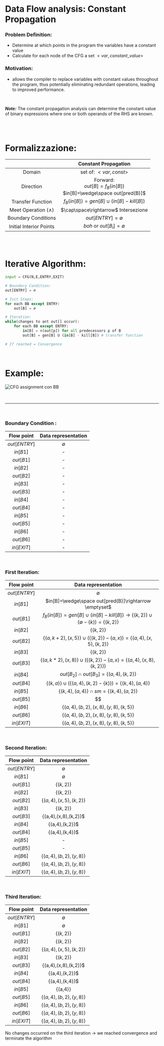 # Data Flow analysis: Constant Propagation

### Problem Definition:

- Determine at which points in the program the variables have a constant value
- Calculate for each node of the CFG a set $<var, constant\_{value}>$

### Motivation:

- allows the compiler to replace variables with constant values throughout the program, thus potentially eliminating redundant operations, leading to improved performance.

<br>

**_Note:_** The constant propagation analysis can determine the constant value of binary expressions where one or both operands of the RHS are known.

<br><br>

# Formalizzazione:

|                           |                        **Constant Propagation**                        |
| :-----------------------: | :--------------------------------------------------------------------: |
|          Domain           |                         set of: $<var, const>$                         |
|         Direction         | Forward:<br>$out[B]=f_B(in[B])$ <br> $in[B]=\wedge\space out[pred(B)]$ |
|     Transfer Function     |               $f_B(in[B])=gen[B] \cup (in[B] - kill[B])$               |
| Meet Operation $(\wedge)$ |                  $\cap\space\rightarrow$ Intersezione                  |
|    Boundary Conditions    |                        $out[ENTRY] = \emptyset$                        |
|  Initial Interior Points  |                    $boh$ or $out[B_i] = \emptyset$                     |

<br><br>

# Iterative Algorithm:

```python
input = CFG(N,E,ENTRY,EXIT)

# Boundary Condition:
out[ENTRY] = ∅

# Init Steps:
for each BB except ENTRY:
    out[B] = ∅

# Iteration:
while(changes to ant out[] occur):
    for each BB except ENTRY:
        in[B] = ∩(out[p]) for all predecessors p of B
        out[B] = gen[B] U (in[B] - kill[B]) # transfer function

# If reached = Convergence
```

<br>

# Example:

![CFG assignment con BB](../../images/CFG_BB_CP.png)

<br>

---

<br>

### Boundary Condition :

|  Flow point  | Data representation |
| :----------: | :-----------------: |
| $out[ENTRY]$ |     $\emptyset$     |
|   $in[B1]$   |          -          |
|  $out[B1]$   |          -          |
|   $in[B2]$   |          -          |
|  $out[B2]$   |          -          |
|   $in[B3]$   |          -          |
|  $out[B3]$   |          -          |
|   $in[B4]$   |          -          |
|  $out[B4]$   |          -          |
|   $in[B5]$   |          -          |
|  $out[B5]$   |          -          |
|   $in[B6]$   |          -          |
|  $out[B6]$   |          -          |
|  $in[EXIT]$  |          -          |

<br>

### First Iteration:

|  Flow point  |                                         Data representation                                          |
| :----------: | :--------------------------------------------------------------------------------------------------: |
| $out[ENTRY]$ |                                             $\emptyset$                                              |
|   $in[B1]$   |                        $in[B]=\wedge\space out[pred(B)]\rightarrow \emptyset$                        |
|  $out[B1]$   | $f_B(in[B])=gen[B] \cup (in[B] - kill[B]) \rightarrow \{(k,2)\}\cup (\emptyset - \{k\}) = \{(k,2)\}$ |
|   $in[B2]$   |                                             $\{(k,2)\}$                                              |
|  $out[B2]$   |                $\{(a,k + 2),(x,5)\} \cup (\{(k,2)\}- \{a,x\})=\{(a,4),(x,5),(k,2)\}$                 |
|   $in[B3]$   |                                             $\{(k,2)\}$                                              |
|  $out[B3]$   |                $\{(a,k*2),(x,8)\}\cup (\{(k,2)\} - \{a,x\} = \{(a,4),(x,8),(k,2)\})$                 |
|   $in[B4]$   |                               $out[B_2]\cap out[B_3]= \{(a,4),(k,2)\}$                               |
|  $out[B4]$   |                     $\{(k,a)\}\cup (\{(a,4),(k,2) - \{k\}\}) = \{(k,4),(a,4)\}$                      |
|   $in[B5]$   |                              $\{(k,4),(a,4)\}\cap sm = \{(k,4),(a,2)\}$                              |
|  $out[B5]$   |                                                  $$                                                  |
|   $in[B6]$   |                                 $\{(a,4),(b,2),(x,8),(y,8),(k,5)\}$                                  |
|  $out[B6]$   |                                 $\{(a,4),(b,2),(x,8),(y,8),(k,5)\}$                                  |
|  $in[EXIT]$  |                                 $\{(a,4),(b,2),(x,8),(y,8),(k,5)\}$                                  |

<br>

### Second Iteration:

|  Flow point  |   Data representation   |
| :----------: | :---------------------: |
| $out[ENTRY]$ |       $\emptyset$       |
|   $in[B1]$   |       $\emptyset$       |
|  $out[B1]$   |       $\{(k,2)\}$       |
|   $in[B2]$   |       $\{(k,2)\}$       |
|  $out[B2]$   | $\{(a,4),(x,5),(k,2)\}$ |
|   $in[B3]$   |       $\{(k,2)\}$       |
|  $out[B3]$   | \{(a,4),(x,8),(k,2)\}$  |
|   $in[B4]$   |    \{(a,4),(k,2)\}$     |
|  $out[B4]$   |    \{(a,4),(k,4)\}$     |
|   $in[B5]$   |            -            |
|  $out[B5]$   |            -            |
|   $in[B6]$   | $\{(a,4),(b,2),(y,8)\}$ |
|  $out[B6]$   | $\{(a,4),(b,2),(y,8)\}$ |
|  $in[EXIT]$  | $\{(a,4),(b,2),(y,8)\}$ |

<br>

### Third Iteration:

|  Flow point  |   Data representation   |
| :----------: | :---------------------: |
| $out[ENTRY]$ |       $\emptyset$       |
|   $in[B1]$   |       $\emptyset$       |
|  $out[B1]$   |       $\{(k,2)\}$       |
|   $in[B2]$   |       $\{(k,2)\}$       |
|  $out[B2]$   | $\{(a,4),(x,5),(k,2)\}$ |
|   $in[B3]$   |       $\{(k,2)\}$       |
|  $out[B3]$   | \{(a,4),(x,8),(k,2)\}$  |
|   $in[B4]$   |    \{(a,4),(k,2)\}$     |
|  $out[B4]$   |    \{(a,4),(k,4)\}$     |
|   $in[B5]$   |        \{(a,4)\}        |
|  $out[B5]$   | $\{(a,4),(b,2),(y,8)\}$ |
|   $in[B6]$   | $\{(a,4),(b,2),(y,8)\}$ |
|  $out[B6]$   | $\{(a,4),(b,2),(y,8)\}$ |
|  $in[EXIT]$  | $\{(a,4),(b,2),(y,8)\}$ |

No changes occurred on the third iteration $\rightarrow$ we reached convergence and terminate the algorithm
